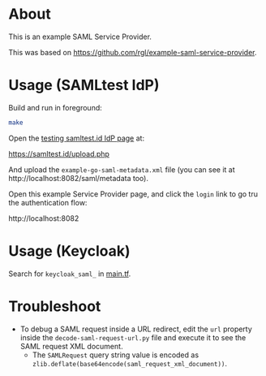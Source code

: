 # About

This is an example SAML Service Provider.

This was based on https://github.com/rgl/example-saml-service-provider.

# Usage (SAMLtest IdP)

Build and run in foreground:

```bash
make
```

Open the [testing samltest.id IdP page](https://samltest.id) at:

https://samltest.id/upload.php

And upload the `example-go-saml-metadata.xml` file (you can see
it at http://localhost:8082/saml/metadata too).

Open this example Service Provider page, and click the `login` link to go
tru the authentication flow:

http://localhost:8082

# Usage (Keycloak)

Search for `keycloak_saml_` in [main.tf](../../main.tf).

# Troubleshoot

* To debug a SAML request inside a URL redirect, edit the `url` property inside
  the `decode-saml-request-url.py` file and execute it to see the SAML request
  XML document.
  * The `SAMLRequest` query string value is encoded as
    `zlib.deflate(base64encode(saml_request_xml_document))`.
